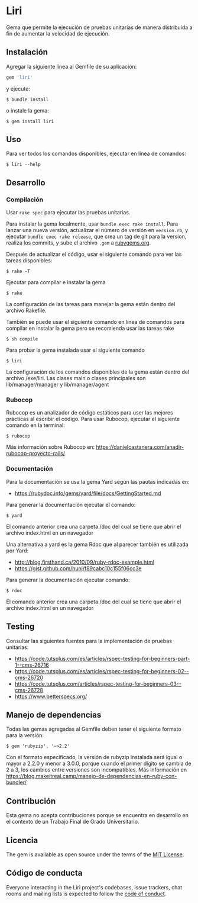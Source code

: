 # Liri

Gema que permite la ejecución de pruebas unitarias de manera distribuida a fin de aumentar la velocidad de ejecución.

## Instalación

Agregar la siguiente línea al Gemfile de su aplicación:

```ruby
gem 'liri'
```

y ejecute:

    $ bundle install

o instale la gema:

    $ gem install liri

## Uso

Para ver todos los comandos disponibles, ejecutar en línea de comandos:

    $ liri --help

## Desarrollo
### Compilación

Usar `rake spec` para ejecutar las pruebas unitarias.

Para instalar la gema localmente, usar `bundle exec rake install`. Para lanzar una nueva versión, actualizar el número 
de versión en `version.rb`, y ejecutar `bundle exec rake release`, que crea un tag de git para la version, realiza los 
commits, y sube el archivo `.gem` a [rubygems.org](https://rubygems.org).

Después de actualizar el código, usar el siguiente comando para ver las tareas disponibles: 
    
    $ rake -T  
    
Ejecutar para compilar e instalar la gema
    
    $ rake

La configuración de las tareas para manejar la gema están dentro del archivo Rakefile. 
    
También se puede usar el siguiente comando en línea de comandos para compilar en instalar la gema pero se recomienda 
usar las tareas rake
    
    $ sh compile
  
Para probar la gema instalada usar el siguiente comando

    $ liri
    
La configuración de los comandos disponibles de la gema están dentro del archivo /exe/liri. 
Las clases main o clases principales son lib/manager/manager y lib/manager/agent

### Rubocop
Rubocop es un analizador de código estáticos para user las mejores prácticas al escribir el código.
Para usar Rubocop, ejecutar el siguiente comando en la terminal:
    
    $ rubocop
    
Más información sobre Rubocop en: https://danielcastanera.com/anadir-rubocop-proyecto-rails/ 

### Documentación
Para la documentación se usa la gema Yard según las pautas indicadas en:

- https://rubydoc.info/gems/yard/file/docs/GettingStarted.md

Para generar la documentación ejecutar el comando:

    $ yard
    
El comando anterior crea una carpeta /doc del cual se tiene que abrir el archivo index.html
en un navegador    

Una alternativa a yard es la gema Rdoc que al parecer también es utilizada por Yard:

- http://blog.firsthand.ca/2010/09/ruby-rdoc-example.html
- https://gist.github.com/hunj/f89cabc10c155f06cc3e

Para generar la documentación ejecutar comando:

    $ rdoc

El comando anterior crea una carpeta /doc del cual se tiene que abrir el archivo index.html
en un navegador   

## Testing
Consultar las siguientes fuentes para la implementación de pruebas unitarias:

- https://code.tutsplus.com/es/articles/rspec-testing-for-beginners-part-1--cms-26716
- https://code.tutsplus.com/es/articles/rspec-testing-for-beginners-02--cms-26720
- https://code.tutsplus.com/articles/rspec-testing-for-beginners-03--cms-26728
- https://www.betterspecs.org/

## Manejo de dependencias
Todas las gemas agregadas al Gemfile deben tener el siguiente formato para la versión:

    $ gem 'rubyzip', '~>2.2'    
    
Con el formato especificado, la versión de rubyzip instalada será igual o mayor a 2.2.0 y menor a 3.0.0, porque
cuando el primer dígito se cambia de 2 a 3, los cambios entre versiones son incompatibles. 
Más información en  https://blog.makeitreal.camp/manejo-de-dependencias-en-ruby-con-bundler/   
        
## Contribución

Esta gema no acepta contribuciones porque se encuentra en desarrollo en el contexto de un Trabajo Final de Grado Universitario.

## Licencia

The gem is available as open source under the terms of the [MIT License](https://opensource.org/licenses/MIT).

## Código de conducta

Everyone interacting in the Liri project's codebases, issue trackers, chat rooms and mailing lists is expected to
 follow the [code of conduct](https://github.com/[USERNAME]/liri/blob/master/CODE_OF_CONDUCT.md).
